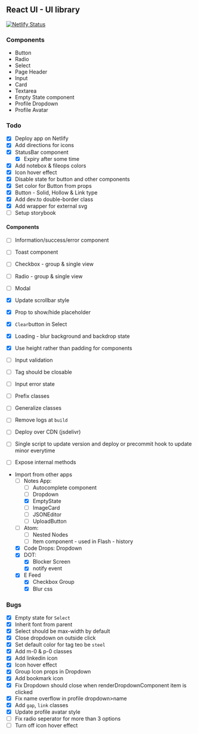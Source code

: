 ## React UI - UI library

[![Netlify Status](https://api.netlify.com/api/v1/badges/d5ec7096-2e27-46ef-b409-12f116e0bb2f/deploy-status)](https://app.netlify.com/sites/react-ui-lib/deploys)

### Components

- Button
- Radio
- Select
- Page Header
- Input
- Card
- Textarea
- Empty State component
- Profile Dropdown
- Profile Avatar

### Todo

- [x] Deploy app on Netlify
- [x] Add directions for icons
- [x] StatusBar component
  - [x] Expiry after some time
- [x] Add notebox & fileops colors
- [x] Icon hover effect
- [x] Disable state for button and other components
- [x] Set color for Button from props
- [x] Button - Solid, Hollow & Link type
- [x] Add dev.to double-border class
- [x] Add wrapper for external svg
- [ ] Setup storybook

#### Components

- [ ] Information/success/error component
- [ ] Toast component
- [ ] Checkbox - group & single view
- [ ] Radio - group & single view
- [ ] Modal

- [x] Update scrollbar style
- [x] Prop to show/hide placeholder
- [x] `Clear`button in Select
- [x] Loading - blur background and backdrop state
- [x] Use height rather than padding for components
- [ ] Input validation
- [ ] Tag should be closable
- [ ] Input error state
- [ ] Prefix classes
- [ ] Generalize classes
- [ ] Remove logs at `build`
- [ ] Deploy over CDN (jsdelivr)
- [ ] Single script to update version and deploy or precommit hook to update minor everytime
- [ ] Expose internal methods

- Import from other apps
  - [ ] Notes App:
    - [ ] Autocomplete component
    - [ ] Dropdown
    - [x] EmptyState
    - [ ] ImageCard
    - [ ] JSONEditor
    - [ ] UploadButton
  - [ ] Atom:
    - [ ] Nested Nodes
    - [ ] Item component - used in Flash - history
  - [x] Code Drops: Dropdown
  - [x] DOT:
    - [x] Blocker Screen
    - [x] notify event
  - [x] E Feed
    - [x] Checkbox Group
    - [x] Blur css

### Bugs

- [x] Empty state for `Select`
- [x] Inherit font from parent
- [x] Select should be max-width by default
- [x] Close dropdown on outside click
- [x] Set default color for tag teo be `steel`
- [x] Add m-0 & p-0 classes
- [x] Add linkedin icon
- [x] Icon hover effect
- [x] Group Icon props in Dropdown
- [x] Add bookmark icon
- [x] Fix Dropdown should close when renderDropdownComponent item is clicked
- [x] Fix name overflow in profile dropdown>name
- [x] Add `gap`, `link` classes
- [x] Update profile avatar style
- [ ] Fix radio seperator for more than 3 options
- [ ] Turn off icon hover effect

